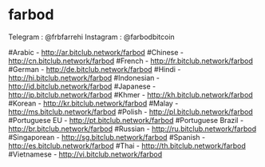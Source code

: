 # farbod
Telegram : @frbfarrehi
Instagram : @farbodbitcoin

#Arabic - http://ar.bitclub.network/farbod
 #Chinese - http://cn.bitclub.network/farbod 
#French - http://fr.bitclub.network/farbod
 #German - http://de.bitclub.network/farbod 
#Hindi - http://hi.bitclub.network/farbod 
#Indonesian - http://id.bitclub.network/farbod
 #Japanese - http://jp.bitclub.network/farbod 
#Khmer - http://kh.bitclub.network/farbod 
#Korean - http://kr.bitclub.network/farbod 
#Malay - http://ms.bitclub.network/farbod 
#Polish - http://pl.bitclub.network/farbod 
#Portuguese EU - http://pt.bitclub.network/farbod 
#Portuguese Brazil - http://br.bitclub.network/farbod 
#Russian - http://ru.bitclub.network/farbod 
#Singaporean - http://sg.bitclub.network/farbod 
#Spanish - http://es.bitclub.network/farbod 
#Thai - http://th.bitclub.network/farbod 
#Vietnamese - http://vi.bitclub.network/farbod
